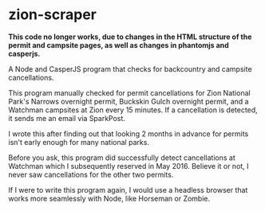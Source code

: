 # zion-scraper

**This code no longer works, due to changes in the HTML structure of the permit and campsite pages, as well as changes in phantomjs and casperjs.**

A Node and CasperJS program that checks for backcountry and campsite cancellations.

This program manually checked for permit cancellations for Zion National Park's Narrows overnight permit, Buckskin Gulch overnight permit, and a Watchman campsites at Zion every 15 minutes. If a cancellation is detected, it sends me an email via SparkPost.

I wrote this after finding out that looking 2 months in advance for permits isn't early enough for many national parks.

Before you ask, this program did successfully detect cancellations at Watchman which I subsequently reserved in May 2016. Believe it or not, I never saw cancellations for the other two permits.

If I were to write this program again, I would use a headless browser that works more seamlessly with Node, like Horseman or Zombie.
